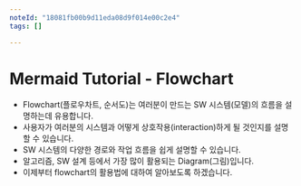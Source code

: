 ```yaml
---
noteId: "18081fb00b9d11eda08d9f014e00c2e4"
tags: []

---
```


# Mermaid Tutorial - Flowchart
- Flowchart(플로우차트, 순서도)는 여러분이 만드는 SW 시스템(모델)의 흐름을 설명하는데 유용합니다.
- 사용자가 여러분의 시스템과 어떻게 상호작용(interaction)하게 될 것인지를 설명할 수 있습니다.
- SW 시스템의 다양한 경로와 작업 흐름을 쉽게 설명할 수 있습니다.
- 알고리즘, SW 설계 등에서 가장 많이 활용되는 Diagram(그림)입니다.
- 이제부터 flowchart의 활용법에 대하여 알아보도록 하겠습니다.
